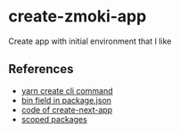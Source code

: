 # create-zmoki-app

Create app with initial environment that I like

## References

* [yarn create cli command](https://yarnpkg.com/en/docs/cli/create)
* [bin field in package.json](https://docs.npmjs.com/files/package.json#bin)
* [code of create-next-app](https://github.com/segmentio/create-next-app/)
* [scoped packages](https://docs.npmjs.com/getting-started/scoped-packages)
